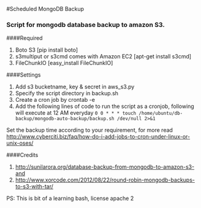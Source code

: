 #Scheduled MongoDB Backup

### Script for mongodb database backup to amazon S3.

####Required
1. Boto S3 [pip install boto]  
2. s3multiput or s3cmd comes with Amazon EC2 [apt-get install s3cmd]  
3. FileChunkIO [easy_install FileChunkIO]  



####Settings

1. Add s3 bucketname, key & secret in aws_s3.py  
2. Specify the script directory in backup.sh
3. Create a cron job by crontab -e  
4. Add the following lines of code to run the script as a cronjob, following will execute at 12 AM everyday
`0 0 * * * touch /home/ubuntu/db-backup/mongodb-auto-backup/backup.sh /dev/null 2>&1`

Set the backup time according to your requirement, for more read http://www.cyberciti.biz/faq/how-do-i-add-jobs-to-cron-under-linux-or-unix-oses/

####Credits

1. http://sunilarora.org/database-backup-from-mongodb-to-amazon-s3-and  
2. http://www.xorcode.com/2012/08/22/round-robin-mongodb-backups-to-s3-with-tar/  


PS: This is bit of a learning bash, license apache 2
